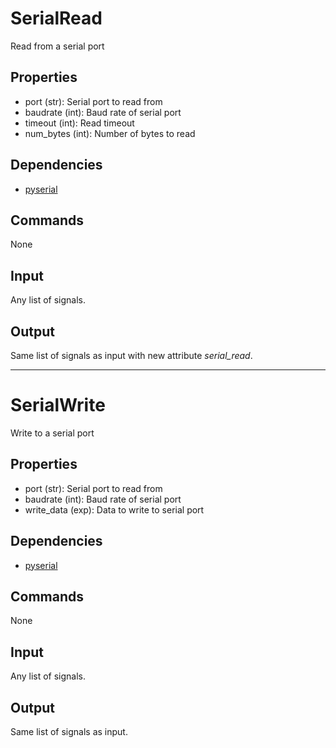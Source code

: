 SerialRead
==========

Read from a serial port

Properties
--------------

-   port (str): Serial port to read from
-   baudrate (int): Baud rate of serial port
-   timeout (int): Read timeout
-   num_bytes (int): Number of bytes to read

Dependencies
----------------

-   [pyserial](https://pypi.python.org/pypi/pyserial)

Commands
----------------
None

Input
-------
Any list of signals.

Output
---------
Same list of signals as input with new attribute *serial_read*.

-------------------------------------------------------------------------------

SerialWrite
===========

Write to a serial port

Properties
--------------

-   port (str): Serial port to read from
-   baudrate (int): Baud rate of serial port
-   write_data (exp): Data to write to serial port

Dependencies
----------------

-   [pyserial](https://pypi.python.org/pypi/pyserial)

Commands
----------------
None

Input
-------
Any list of signals.

Output
---------
Same list of signals as input.
